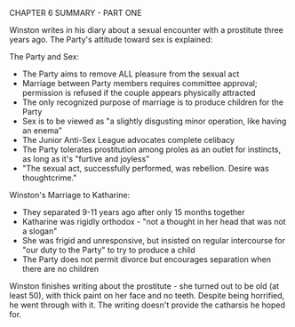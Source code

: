 CHAPTER 6 SUMMARY - PART ONE

Winston writes in his diary about a sexual encounter with a prostitute three years ago. The Party's attitude toward sex is explained:

The Party and Sex:
- The Party aims to remove ALL pleasure from the sexual act
- Marriage between Party members requires committee approval; permission is refused if the couple appears physically attracted
- The only recognized purpose of marriage is to produce children for the Party
- Sex is to be viewed as "a slightly disgusting minor operation, like having an enema"
- The Junior Anti-Sex League advocates complete celibacy
- The Party tolerates prostitution among proles as an outlet for instincts, as long as it's "furtive and joyless"
- "The sexual act, successfully performed, was rebellion. Desire was thoughtcrime."

Winston's Marriage to Katharine:
- They separated 9-11 years ago after only 15 months together
- Katharine was rigidly orthodox - "not a thought in her head that was not a slogan"
- She was frigid and unresponsive, but insisted on regular intercourse for "our duty to the Party" to try to produce a child
- The Party does not permit divorce but encourages separation when there are no children

Winston finishes writing about the prostitute - she turned out to be old (at least 50), with thick paint on her face and no teeth. Despite being horrified, he went through with it. The writing doesn't provide the catharsis he hoped for.
